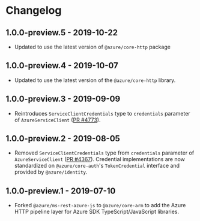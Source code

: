 # Changelog

## 1.0.0-preview.5 - 2019-10-22

- Updated to use the latest version of `@azure/core-http` package

## 1.0.0-preview.4 - 2019-10-07

- Updated to use the latest version of the `@azure/core-http` library.

## 1.0.0-preview.3 - 2019-09-09

- Reintroduces `ServiceClientCredentials` type to `credentials` parameter of
  `AzureServiceClient` ([PR #4773](https://github.com/Azure/azure-sdk-for-js/pull/4773)).

## 1.0.0-preview.2 - 2019-08-05

- Removed `ServiceClientCredentials` type from `credentials` parameter of `AzureServiceClient` ([PR #4367](https://github.com/Azure/azure-sdk-for-js/pull/4367)). Credential implementations are now standardized on `@azure/core-auth`'s `TokenCredential` interface and provided by `@azure/identity`.

## 1.0.0-preview.1 - 2019-07-10

- Forked `@azure/ms-rest-azure-js` to `@azure/core-arm` to add the Azure HTTP pipeline layer for Azure SDK TypeScript/JavaScript libraries.
